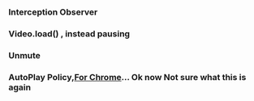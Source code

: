 ### Interception Observer
### Video.load() , instead pausing
### Unmute
### AutoPlay Policy,[For Chrome](https://stackoverflow.com/a/68128950/17952625)... Ok now Not sure what this is again
